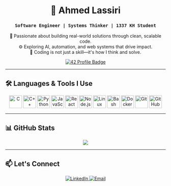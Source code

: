 <h1 align="center">📍 Ahmed Lassiri</h1>
<h3 align="center"><code>Software Engineer | Systems Thinker | 1337 KH Student</code></h3>

<p align="center">
  🚀 Passionate about building real-world solutions through clean, scalable code. <br/>
  ⚙️ Exploring AI, automation, and web systems that drive impact.<br/>
  🧠 Coding is not just a skill—it's how I think and solve.<br/>
</p>

<p align="center">
  <a href="https://profile.intra.42.fr/users/alaassir">
    <img src="https://badge.mediaplus.ma/colorfulwaves/alaassir" alt="42 Profile Badge" />
  </a>
</p>

---

## 🛠️ Languages & Tools I Use

<p align="center">
  <img src="https://cdn.jsdelivr.net/gh/devicons/devicon/icons/c/c-original.svg" alt="C" width="40" height="40"/>
  <img src="https://cdn.jsdelivr.net/gh/devicons/devicon/icons/cplusplus/cplusplus-original.svg" alt="C++" width="40" height="40"/>
  <img src="https://cdn.jsdelivr.net/gh/devicons/devicon/icons/python/python-original.svg" alt="Python" width="40" height="40"/>
  <img src="https://cdn.jsdelivr.net/gh/devicons/devicon/icons/javascript/javascript-original.svg" alt="JavaScript" width="40" height="40"/>
  <img src="https://cdn.jsdelivr.net/gh/devicons/devicon/icons/react/react-original.svg" alt="React" width="40" height="40"/>
  <img src="https://cdn.jsdelivr.net/gh/devicons/devicon/icons/nodejs/nodejs-original.svg" alt="Node.js" width="40" height="40"/>
  <img src="https://cdn.jsdelivr.net/gh/devicons/devicon/icons/linux/linux-original.svg" alt="Linux" width="40" height="40"/>
  <img src="https://cdn.jsdelivr.net/gh/devicons/devicon/icons/bash/bash-original.svg" alt="Bash" width="40" height="40"/>
  <img src="https://cdn.jsdelivr.net/gh/devicons/devicon/icons/docker/docker-original.svg" alt="Docker" width="40" height="40"/>
  <img src="https://cdn.jsdelivr.net/gh/devicons/devicon/icons/git/git-original.svg" alt="Git" width="40" height="40"/>
  <img src="https://cdn.jsdelivr.net/gh/devicons/devicon/icons/github/github-original.svg" alt="GitHub" width="40" height="40"/>
</p>

---

## 📊 GitHub Stats

<p align="center">
  <img src="https://github-readme-stats.vercel.app/api?username=igox008&show_icons=true&theme=gruvbox&hide_title=true&hide_border=true&count_private=true&include_all_commits=true" />
</p>

---

## 📫 Let's Connect

<p align="center">
  <a href="https://www.linkedin.com/in/ahmed-laassiri-48162a229" target="_blank">
    <img alt="LinkedIn" src="https://img.shields.io/badge/LinkedIn-Connect-blue?style=for-the-badge&logo=linkedin" />
  </a>
  <a href="mailto:ahmedlaassiri75@gmail.com">
    <img alt="Email" src="https://img.shields.io/badge/Email-Contact_Me-red?style=for-the-badge&logo=gmail" />
  </a>
</p>
